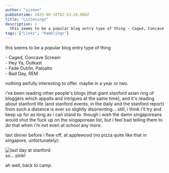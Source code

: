 ```yaml
---
author: "yjsoon"
pubDatetime: 2025-08-18T02:53:28.080Z
title: "Listenings"
description: >
  this seems to be a popular blog entry type of thing - Caged, Concave Scream - Hey Ya, Outkast - Fade Out/In, Paloalto - Bad Day, REM nothing awfully...
tags: ["Links", "Ramblings"]
---
```






this seems to be a popular blog entry type of thing  
  
\- Caged, Concave Scream  
\- Hey Ya, Outkast  
\- Fade Out/In, Paloalto  
\- Bad Day, REM  
  
nothing awfully interesting to offer. maybe in a year or two.  
  
i've been reading other people's blogs (that giant stanford asian ring of bloggers which appalls and intrigues at the same time), and it's reading about stanford life (and stanford events, in the daily and the stanford report) from such a distance is ever so slightly disorienting... still, i think i'll try and keep up for as long as i can stand to. though i wish the damn singaporeans would shut the fuck up on the singaporean list, but i feel bad telling them to do that when i'm not even at school any more.  
  
last dinner before i flew off, at applewood (no pizza quite like that in singapore, unfortunately):  
  
![last day at stanford](http://yjblog.stupidchicken.com/images/lastday.jpg)  
so... pink!  
  
ah well, back to camp.